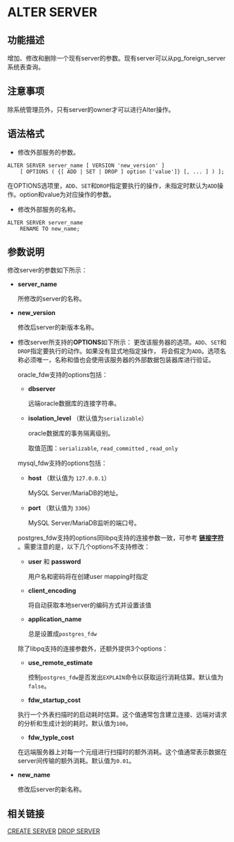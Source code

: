 # ALTER SERVER

## 功能描述

增加、修改和删除一个现有server的参数。现有server可以从pg\_foreign\_server系统表查询。

## 注意事项

除系统管理员外，只有server的owner才可以进行Alter操作。

## 语法格式

-   修改外部服务的参数。

```
ALTER SERVER server_name [ VERSION 'new_version' ]
    [ OPTIONS ( {[ ADD | SET | DROP ] option ['value']} [, ... ] ) ];
```

在OPTIONS选项里，`ADD`、`SET`和`DROP`指定要执行的操作，未指定时默认为`ADD`操作。option和value为对应操作的参数。

-   修改外部服务的名称。

```
ALTER SERVER server_name 
    RENAME TO new_name;
```

## 参数说明

修改server的参数如下所示：

-   **server\_name**

    所修改的server的名称。

-   **new\_version**

    修改后server的新版本名称。

-   修改server所支持的**OPTIONS**如下所示：
    更改该服务器的选项。`ADD`、`SET`和 `DROP`指定要执行的动作。如果没有显式地指定操作， 将会假定为`ADD`。选项名称必须唯一，名称和值也会使用该服务器的外部数据包装器库进行验证。

    oracle_fdw支持的options包括：

    -   **dbserver**

        远端oracle数据库的连接字符串。

    - **isolation_level** （默认值为`serializable`）
    
        oracle数据库的事务隔离级别。
    
        取值范围：`serializable`, `read_committed` , `read_only`

    mysql_fdw支持的options包括：
    
    -   **host** （默认值为 `127.0.0.1`）

        MySQL Server/MariaDB的地址。

    -   **port** （默认值为 `3306`）

        MySQL Server/MariaDB监听的端口号。
        
    
    postgres_fdw支持的options同libpq支持的连接参数一致，可参考 **[链接字符](链接字符.md)** 。需要注意的是，以下几个options不支持修改：
    
    -   **user** 和 **password**
    
        用户名和密码将在创建user mapping时指定
    
    -   **client_encoding**
    
        将自动获取本地server的编码方式并设置该值
    
    -   **application_name**
    
        总是设置成`postgres_fdw`

    除了libpq支持的连接参数外，还额外提供3个options：
    
    -  **use_remote_estimate**
    
       控制`postgres_fdw`是否发出`EXPLAIN`命令以获取运行消耗估算。默认值为`false`。
    
    -  **fdw_startup_cost**
    
      执行一个外表扫描时的启动耗时估算。这个值通常包含建立连接、远端对请求的分析和生成计划的耗时。默认值为`100`。
    
    -  **fdw_typle_cost**

      在远端服务器上对每一个元组进行扫描时的额外消耗。这个值通常表示数据在server间传输的额外消耗。默认值为`0.01`。


-   **new\_name**

    修改后server的新名称。


## 相关链接

[CREATE SERVER](CREATE-SERVER.md) [DROP SERVER](DROP-SERVER.md)

